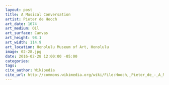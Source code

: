 ```yaml
---
layout: post
title: A Musical Conversation
artist: Pieter de Hooch
art_date: 1674
art_medium: Oil
art_surface: Canvas
art_height: 98.1
art_width: 114.9
art_location: Honolulu Museum of Art, Honolulu
image: 02-28.jpg
date: 2016-02-28 12:00:00 -05:00
categories:
tags:
cite_author: Wikipedia
cite_url: http://commons.wikimedia.org/wiki/File:Hooch,_Pieter_de_-_A_Musical_Conversation,_1674.jpg
---
```

